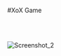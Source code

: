 #XoX Game

</br>
</br>


![Screenshot_2](https://github.com/mustafaaykurtt/Xox-Game/assets/121702279/a9772b69-0c96-4da9-a2b1-054831c3a528)
